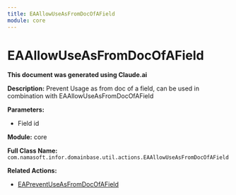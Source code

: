 ```yaml
---
title: EAAllowUseAsFromDocOfAField
module: core
---
```



<div class='entity-flows'>

# EAAllowUseAsFromDocOfAField

**This document was generated using Claude.ai**

**Description:** Prevent Usage as from doc of a field, can be used in combination with EAAllowUseAsFromDocOfAField

**Parameters:**
- Field id

**Module:** core

**Full Class Name:** `com.namasoft.infor.domainbase.util.actions.EAAllowUseAsFromDocOfAField`

**Related Actions:**
- [EAPreventUseAsFromDocOfAField](EAPreventUseAsFromDocOfAField.md)


</div>

